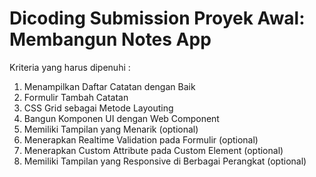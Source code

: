 # Dicoding Submission Proyek Awal: Membangun Notes App


Kriteria yang harus dipenuhi :
1. Menampilkan Daftar Catatan dengan Baik
2. Formulir Tambah Catatan
3. CSS Grid sebagai Metode Layouting
4. Bangun Komponen UI dengan Web Component
5. Memiliki Tampilan yang Menarik (optional)
6. Menerapkan Realtime Validation pada Formulir (optional)
7. Menerapkan Custom Attribute pada Custom Element (optional)
8. Memiliki Tampilan yang Responsive di Berbagai Perangkat (optional)
